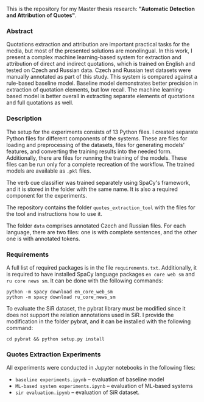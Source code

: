 This is the repository for my Master thesis research: **"Automatic Detection and Attribution of Quotes"**.

### Abstract

Quotations extraction and attribution are important practical tasks for the media, but most of the presented solutions are monolingual. In this work, I present a complex machine learning-based system for extraction and attribution of direct and indirect quotations, which is trained on English and tested on Czech and Russian data. Czech and Russian test datasets were manually annotated as part of this study. This system is compared against a rule-based baseline model. Baseline model demonstrates better precision in extraction of quotation elements, but low recall. The machine learning-based model is better overall in extracting separate elements of quotations and full quotations as well.

### Description

The setup for the experiments consists of 13 Python files. I created separate Python files for different components of the systems. These are files for loading and preprocessing of the datasets, files for generating models' features, and converting the training results into the needed form. Additionally, there are files for running the training of the models. These files can be run only for a complete recreation of the workflow. The trained models are available as `.pkl` files.

The verb cue classifier was trained separately using SpaCy's framework, and it is stored in the folder with the same name. It is also a required component for the experiments.

The repository contains the folder `quotes_extraction_tool` with the files for the tool and instructions how to use it.

The folder `data` comprises annotated Czech and Russian files. For each language, there are two files: one is with complete sentences, and the other one is with annotated tokens.

### Requirements

A full list of required packages is in the file `requirements.txt`. Additionally, it is required to have installed SpaCy language packages `en core web sm` and `ru core news sm`. It can be done with the following commands:

```
python -m spacy download en_core_web_sm
python -m spacy download ru_core_news_sm
```

To evaluate the SiR dataset, the pybrat library must be modified since it does not support the relation annotations used in SiR. I provide the modification in the folder pybrat, and it can be installed with the following command:

```
cd pybrat && python setup.py install
```

### Quotes Extraction Experiments

All experiments were conducted in Jupyter notebooks in the following files:

* `baseline experiments.ipynb` – evaluation of baseline model
* `ML-based system experiments.ipynb` – evaluation of ML-based systems
* `sir evaluation.ipynb` – evaluation of SiR dataset.